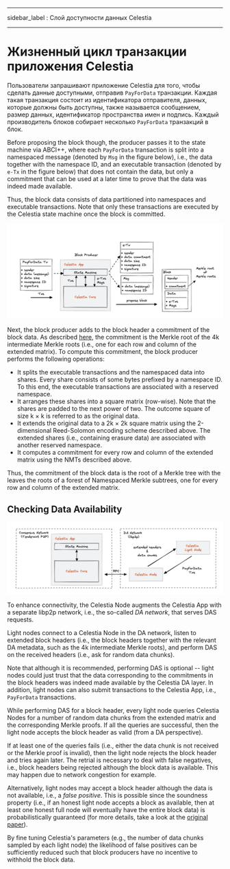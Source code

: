 - - -
sidebar_label : Слой доступности данных Celestia
- - -

# Жизненный цикл транзакции приложения Celestia

Пользователи запрашивают приложение Celestia для того, чтобы сделать данные доступными, отправив `PayForData` транзакции. Каждая такая транзакция состоит из идентификатора отправителя, данных, которые должны быть доступны, также называется сообщением, размер данных, идентификатор пространства имен и подпись. Каждый производитель блоков собирает несколько `PayForData` транзакций в блок.

Before proposing the block though, the producer passes it to the state machine via ABCI++, where each `PayForData` transaction is split into a namespaced message (denoted by `Msg` in the figure below), i.e., the data together with the namespace ID, and an executable transaction (denoted by `e-Tx` in the figure below) that does not contain the data, but only a commitment that can be used at a later time to prove that the data was indeed made available.

Thus, the block data consists of data partitioned into namespaces and executable transactions. Note that only these transactions are executed by the Celestia state machine once the block is committed.

![Lifecycle of a Celestia App Transaction](/img/concepts/tx-lifecycle.png)

Next, the block producer adds to the block header a commitment of the block data. As described [here](./data-availability-layer.md#fraud-proofs-of-incorrectly-extended-data), the commitment is the Merkle root of the 4k intermediate Merkle roots (i.e., one for each row and column of the extended matrix). To compute this commitment, the block producer performs the following operations:

- It splits the executable transactions and the namespaced data into shares. Every share consists of some bytes prefixed by a namespace ID. To this end, the executable transactions are associated with a reserved namespace.
- It arranges these shares into a square matrix (row-wise). Note that the shares are padded to the next power of two. The outcome square of size k × k is referred to as the original data.
- It extends the original data to a 2k × 2k square matrix using the 2-dimensional Reed-Solomon encoding scheme described above. The extended shares (i.e., containing erasure data) are associated with another reserved namespace.
- It computes a commitment for every row and column of the extended matrix using the NMTs described above.

Thus, the commitment of the block data is the root of a Merkle tree with the leaves the roots of a forest of Namespaced Merkle subtrees, one for every row and column of the extended matrix.

## Checking Data Availability

![DA network](/img/concepts/consensus-da.png)

To enhance connectivity, the Celestia Node augments the Celestia App with a separate libp2p network, i.e., the so-called _DA network_, that serves DAS requests.

Light nodes connect to a Celestia Node in the DA network, listen to extended block headers (i.e., the block headers together with the relevant DA metadata, such as the 4k intermediate Merkle roots), and perform DAS on the received headers (i.e., ask for random data chunks).

Note that although it is recommended, performing DAS is optional -- light nodes could just trust that the data corresponding to the commitments in the block headers was indeed made available by the Celestia DA layer. In addition, light nodes can also submit transactions to the Celestia App, i.e., `PayForData` transactions.

While performing DAS for a block header, every light node queries Celestia Nodes for a number of random data chunks from the extended matrix and the corresponding Merkle proofs. If all the queries are successful, then the light node accepts the block header as valid (from a DA perspective).

If at least one of the queries fails (i.e., either the data chunk is not received or the Merkle proof is invalid), then the light node rejects the block header and tries again later. The retrial is necessary to deal with false negatives, i.e., block headers being rejected although the block data is available. This may happen due to network congestion for example.

Alternatively, light nodes may accept a block header although the data is not available, i.e., a _false positive_. This is possible since the soundness property (i.e., if an honest light node accepts a block as available, then at least one honest full node will eventually have the entire block data) is probabilistically guaranteed (for more details, take a look at the [original paper](https://arxiv.org/abs/1809.09044)).

By fine tuning Celestia's parameters (e.g., the number of data chunks sampled by each light node) the likelihood of false positives can be sufficiently reduced such that block producers have no incentive to withhold the block data.
